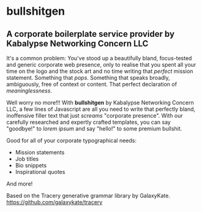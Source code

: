 # bullshitgen
## A corporate boilerplate service provider by Kabalypse Networking Concern LLC

It's a common problem: You've stood up a beautifully bland, focus-tested and generic corporate web presence, only to realise that you spent all your time on the logo and the stock art and no time writing that _perfect_ mission statement.  Something that _pops_.  Something that speaks broadly, ambiguously, free of context or content.  That perfect declaration of _meaninglessness_.

Well worry no more!!!  With **bullshitgen** by Kabalypse Networking Concern LLC, a few lines of Javascript are all you need to write that perfectly bland, inoffensive filler text that just _screams_ "corporate presence".  With our carefully researched and expertly crafted templates, you can say "goodbye!" to _lorem ipsum_ and say "hello!" to some premium bullshit.

Good for all of your corporate typographical needs:

- Mission statements
- Job titles
- Bio snippets
- Inspirational quotes

And more!

Based on the Tracery generative grammar library by GalaxyKate.
https://github.com/galaxykate/tracery